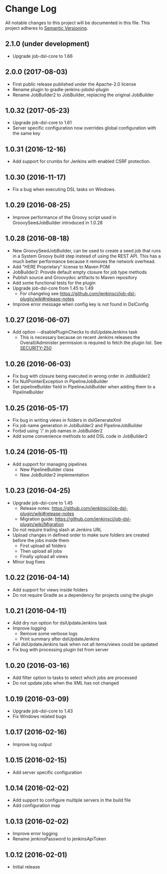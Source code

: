 # Change Log
All notable changes to this project will be documented in this file.
This project adheres to [Semantic Versioning](http://semver.org/).

## 2.1.0 (under development)

- Upgrade job-dsl-core to 1.66

## 2.0.0 (2017-08-03)

- First public release published under the Apache-2.0 license
- Rename plugin to gradle-jenkins-jobdsl-plugin
- Rename JobBuilder2 to JobBuilder, replacing the original JobBuilder

## 1.0.32 (2017-05-23)

- Upgrade job-dsl-core to 1.61
- Server specific configuration now overrides global configuration with the same key

## 1.0.31 (2016-12-16)

- Add support for crumbs for Jenkins with enabled CSRF protection.

## 1.0.30 (2016-11-17)

- Fix a bug when executing DSL tasks on Windows.

## 1.0.29 (2016-08-25)

- Improve performance of the Groovy script used in GroovySeedJobBuilder introduced in 1.0.28

## 1.0.28 (2016-08-18)

- New GroovySeedJobBuilder, can be used to create a seed job that runs in a System Groovy build step instead of using
  the REST API. This has a much better performance because it removes the network overhead.
- Add "HERE Proprietary" license to Maven POM
- JobBuilder2: Provide default empty closure for job type methods
- Publish source and Groovydoc artifacts to Maven repository
- Add some functional tests for the plugin
- Upgrade job-dsl-core from 1.45 to 1.49
    - For changelog see https://github.com/jenkinsci/job-dsl-plugin/wiki#release-notes
- Improve error message when config key is not found in DslConfig

## 1.0.27 (2016-06-07)

- Add option --disablePluginChecks to dslUpdateJenkins task
    - This is necessary because on recent Jenkins releases the Overall/Administer permission is required to fetch the
      plugin list. See [SECURITY-250](https://wiki.jenkins-ci.org/display/SECURITY/Jenkins+Security+Advisory+2016-05-11)

## 1.0.26 (2016-06-03)

- Fix bug with closure being executed in wrong order in JobBuilder2
- Fix NullPointerException in PipelineJobBuilder
- Set pipelineBuilder field in PipelineJobBuilder when adding them to a PipelineBuilder

## 1.0.25 (2016-05-17)

- Fix bug in writing views in folders in dslGenerateXml
- Fix job name generation in JobBuilder2 and PipelineJobBuilder
- Forbid using '/' in job names in JobBuilder2
- Add some convenience methods to add DSL code in JobBuilder2

## 1.0.24 (2016-05-11)

- Add support for managing pipelines
    - New PipelineBuilder class
    - New JobBuilder2 implementation

## 1.0.23 (2016-04-25)

- Upgrade job-dsl-core to 1.45
    - Release notes: https://github.com/jenkinsci/job-dsl-plugin/wiki#release-notes
    - Migration guide: https://github.com/jenkinsci/job-dsl-plugin/wiki/Migration
- Do not require trailing slash at Jenkins URL
- Upload changes in defined order to make sure folders are created before the jobs inside them
    - First upload all folders
    - Then upload all jobs
    - Finally upload all views
- Minor bug fixes

## 1.0.22 (2016-04-14)

- Add support for views inside folders
- Do not require Gradle as a dependency for projects using the plugin

## 1.0.21 (2016-04-11)

- Add dry run option for dslUpdateJenkins task
- Improve logging
    - Remove some verbose logs
    - Print summary after dslUpdateJenkins
- Fail dslUpdateJenkins task when not all items/views could be updated
- Fix bug with processing plugin list from server

## 1.0.20 (2016-03-16)

- Add filter option to tasks to select which jobs are processed
- Do not update jobs when the XML has not changed

## 1.0.19 (2016-03-09)

- Upgrade job-dsl-core to 1.43
- Fix Windows related bugs

## 1.0.17 (2016-02-16)

- Improve log output

## 1.0.15 (2016-02-15)

- Add server specific configuration

## 1.0.14 (2016-02-02)

- Add support to configure multiple servers in the build file
- Add configuration map

## 1.0.13 (2016-02-02)

- Improve error logging
- Rename jenkinsPassword to jenkinsApiToken

## 1.0.12 (2016-02-01)

- Initial release
